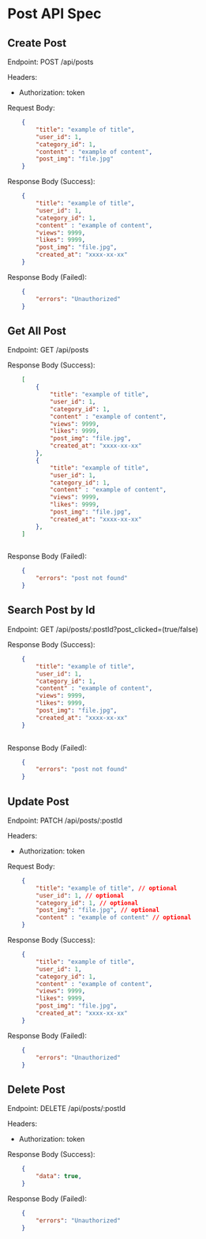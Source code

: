 # Post API Spec

## Create Post
Endpoint: POST /api/posts

Headers: 
- Authorization: token

Request Body:
```json
    {
        "title": "example of title",
        "user_id": 1,
        "category_id": 1,
        "content" : "example of content",
        "post_img": "file.jpg"
    }
```

Response Body (Success):
```json
    {
        "title": "example of title",
        "user_id": 1,
        "category_id": 1,
        "content" : "example of content",
        "views": 9999,
        "likes": 9999,
        "post_img": "file.jpg",
        "created_at": "xxxx-xx-xx"
    }
```

Response Body (Failed):
```json
    {
        "errors": "Unauthorized"
    }
```

## Get All Post
Endpoint: GET /api/posts

Response Body (Success):
```json
    [
        {
            "title": "example of title",
            "user_id": 1,
            "category_id": 1,
            "content" : "example of content",
            "views": 9999,
            "likes": 9999,
            "post_img": "file.jpg",
            "created_at": "xxxx-xx-xx"
        },
        {
            "title": "example of title",
            "user_id": 1,
            "category_id": 1,
            "content" : "example of content",
            "views": 9999,
            "likes": 9999,
            "post_img": "file.jpg",
            "created_at": "xxxx-xx-xx"
        },
    ]
    
```

Response Body (Failed):
```json
    {
        "errors": "post not found"
    }
```

## Search Post by Id
Endpoint: GET /api/posts/:postId?post_clicked=(true/false)

Response Body (Success):
```json
    {
        "title": "example of title",
        "user_id": 1,
        "category_id": 1,
        "content" : "example of content",
        "views": 9999,
        "likes": 9999,
        "post_img": "file.jpg",
        "created_at": "xxxx-xx-xx"
    }
    
```

Response Body (Failed):
```json
    {
        "errors": "post not found"
    }
```

## Update Post
Endpoint: PATCH /api/posts/:postId

Headers: 
- Authorization: token

Request Body:
```json
    {
        "title": "example of title", // optional
        "user_id": 1, // optional
        "category_id": 1, // optional
        "post_img": "file.jpg", // optional
        "content" : "example of content" // optional
    }
```

Response Body (Success):
```json
    {
        "title": "example of title",
        "user_id": 1,
        "category_id": 1,
        "content" : "example of content",
        "views": 9999,
        "likes": 9999,
        "post_img": "file.jpg",
        "created_at": "xxxx-xx-xx"
    }
```

Response Body (Failed):
```json
    {
        "errors": "Unauthorized"
    }
```

## Delete Post
Endpoint: DELETE /api/posts/:postId

Headers: 
- Authorization: token

Response Body (Success):
```json
    {
        "data": true,
    }
```

Response Body (Failed):
```json
    {
        "errors": "Unauthorized"
    }
```